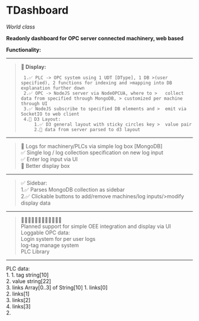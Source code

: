 # TDashboard

_World class_

**Readonly dashboard for OPC server connected machinery, web based**

**Functionality:**

****

>**🚧 Display:**
>
>      1.✅ PLC -> OPC system using 1 UDT [DType], 1 DB >(user specified), 2 functions for indexing and >mapping into DB explanation further down
>      2.✅ OPC -> NodeJS server via NodeOPCUA, where to >   collect data from specified through MongoDB, > customized per machine through UI
>      3.✅ NodeJS subscribe to specified DB elements and >  emit via SocketIO to web client 
>      4.🚧 D3 Layout:
>          1.✅ D3 general layout with sticky circles key >  value pair
>          2.🚧 data from server parsed to d3 layout

****

>🚧 Logs for machinery/PLCs via simple log box [MongoDB]    
>✅ Single log / log collection specification on new log   input    
>✅ Enter log input via UI  
>🚧 Better display box  

****

>✅ Sidebar:    
>   1.✅ Parses MongoDB collection as sidebar   
>   2.✅ Clickable buttons to add/remove machines/log inputs/>modify display data
 
****

>🚧🚧🚧🚧🚧🚧🚧🚧🚧🚧🚧🚧    
>Planned support for simple OEE integration and display via UI  
>Loggable OPC data:     
>   Login system for per user logs  
>   log-tag manage system   
>PLC Library

****
PLC data:     
    1. 
      1.  tag string[10]  
      2.  value string[22]  
      3.  links Array[0..3] of String[10]
        1. links[0]   
        2. links[1]   
        3. links[2]   
        4. links[3]   
    2.